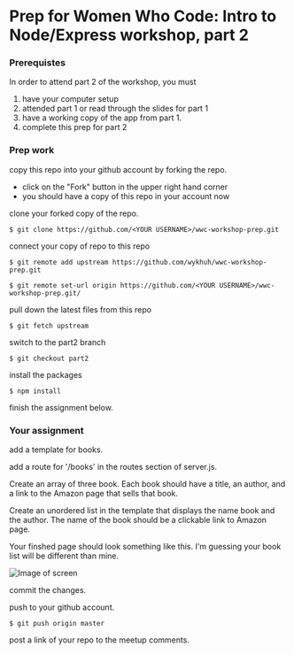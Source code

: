# Prep for Women Who Code: Intro to Node/Express workshop, part 2

### Prerequistes

In order to attend part 2 of the workshop, you must

1. have your computer setup
2. attended part 1 or read through the slides for part 1
3. have a working copy of the app from part 1.
4. complete this prep for part 2

### Prep work

copy this repo into your github account by forking the repo.
- click on the "Fork" button in the upper right hand corner
- you should have a copy of this repo in your account now

clone your forked copy of the repo.

```
$ git clone https://github.com/<YOUR USERNAME>/wwc-workshop-prep.git
```

connect your copy of repo to this repo

```
$ git remote add upstream https://github.com/wykhuh/wwc-workshop-prep.git

$ git remote set-url origin https://github.com/<YOUR USERNAME>/wwc-workshop-prep.git/
```

pull down the latest files from this repo

```
$ git fetch upstream
```

switch to the part2 branch

```
$ git checkout part2
```

install the packages

```
$ npm install
```

finish the assignment below.


### Your assignment  

add a template for books.

add a route for '/books' in the routes section of server.js.

Create an array of three book. Each book should have a title, an author, and
a link to the Amazon page that sells that book.

Create an unordered list in the template that displays the name book and the author.
The name of the book should be a clickable link to Amazon page.

Your finshed page should look something like this. I'm guessing your book list will
be different than mine.

![Image of screen](http://i.imgur.com/k10ZJur.png?1)

commit the changes.

push to your github account.

```
$ git push origin master

```

post a link of your repo to the meetup comments.
